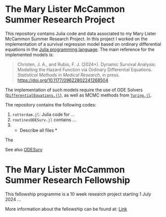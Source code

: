 # The Mary Lister McCammon Summer Research Project

This repository contains Julia code and data associated to my Mary Lister McCammon Summer Research Project. In this project I worked on the implementation of a survival regression model based on ordinary differential equations in the [Julia programming language](https://julialang.org/). The main reference for the implemented models is:

> Christen, J. A., and Rubio, F. J. (2024+). Dynamic Survival Analysis: Modelling the Hazard Function via Ordinary Differential Equations. *Statistical Methods in Medical Research*, in press. https://doi.org/10.1177/09622802241268504

The implementation of such models require the use of ODE Solvers ([`DifferentialEquations.jl`](https://docs.sciml.ai/DiffEqDocs/stable/)), as well as MCMC methods from [`Turing.jl`](https://github.com/TuringLang/Turing.jl).

The repository contains the following codes:

1. `rotterdam.jl`: Julia code for ...
2. `routinesODESurv.jl` contains ...
3. * Describe all files *

The 

See also [ODESurv](https://github.com/FJRubio67/ODESurv)

# The Mary Lister McCammon Summer Research Fellowship

This fellowship programme is a 10 week research project starting 1 July 2024 ...
 
More information about the fellowship can be found at: [Link](https://www.imperial.ac.uk/mathematics/postgraduate/the-mary-lister-mccammon-summer-research-fellowship/)

